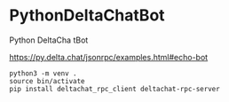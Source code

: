 # PythonDeltaChatBot
Python DeltaCha tBot

https://py.delta.chat/jsonrpc/examples.html#echo-bot

```shell
python3 -m venv .
source bin/activate
pip install deltachat_rpc_client deltachat-rpc-server
```

